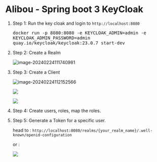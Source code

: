 # Alibou - Spring boot 3 KeyCloak

1. Step 1: Run the key cloak and login to `http://localhost:8080`

   <kbd>docker run -p 8080:8080 -e KEYCLOAK_ADMIN=admin -e KEYCLOAK_ADMIN_PASSWORD=admin quay.io/keycloak/keycloak:23.0.7 start-dev</kbd>

2. Step 2: Create a Realm

   ![image-20240224111740981](./img/keycloak1.png)

3. Step 3: Create a Client

   ![image-20240224112152566](./img/keycloak2.png)
   
   ![](./img/keycloak3.png)
   
   ![](./img/img.png)

4. Step 4: Create users, roles, map the roles.

5. Step 5: Generate a Token for a specific user.

   head to : `http://localhost:8080/realms/{your_realm_name}/.well-known/openid-configuration`
   
   or :
   
   ![](./img/img_1.png)